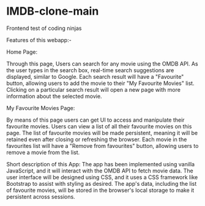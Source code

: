 # IMDB-clone-main

Frontend test of coding ninjas

Features of this webapp:-

Home Page:

Through this page, Users can search for any movie using the OMDB API. As the user types in the search box, real-time search suggestions are displayed, similar to Google. Each search result will have a "Favourite" button, allowing users to add the movie to their "My Favourite Movies" list. Clicking on a particular search result will open a new page with more information about the selected movie.

My Favourite Movies Page:

By means of this page users can get UI to access and manipulate their favourite movies. Users can view a list of all their favourite movies on this page. The list of favourite movies will be made persistent, meaning it will be retained even after closing or refreshing the browser. Each movie in the favourites list will have a "Remove from favourites" button, allowing users to remove a movie from the list.

Short description of this App:
The app has been implemented using vanilla JavaScript, and it will interact with the OMDB API to fetch movie data. The user interface will be designed using CSS, and it uses a CSS framework like Bootstrap to assist with styling as desired. The app's data, including the list of favourite movies, will be stored in the browser's local storage to make it persistent across sessions.
